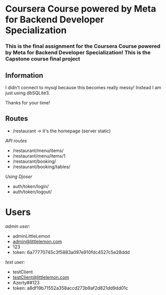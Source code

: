 # Coursera Course powered by Meta for Backend Developer Specialization

### This is the final assignment for the Coursera Course powered by Meta for Backend Developer Specialization! This is the Capstone course final project

## Information
I didn't connect to mysql because this becomes really messy! Instead I am just using dbSQLite3.

Thanks for your time!


## Routes
  * /restaurant -> it's the homepage (server static)

*API routes*
  * /restaurant/menu/items/
  * /restaurant/menu/items/1
  * /restaurant/booking/
  * /restaurant/booking/tables/

*Using Djoser*
  * auth/token/login/
  * auth/token/logout/


# Users
*admin user:*

  * adminLittleLemon
  * admin@littlelemon.com
  * 123
  * token: 6a77770745c3f5883a097e910fdc4527c5e28ddd


*test user:*

  * testClient
  * testClient@littlelemon.com
  * Azerty##123
  * token: a8df19b71552a358accd273b9af2d821dd9dd01c


